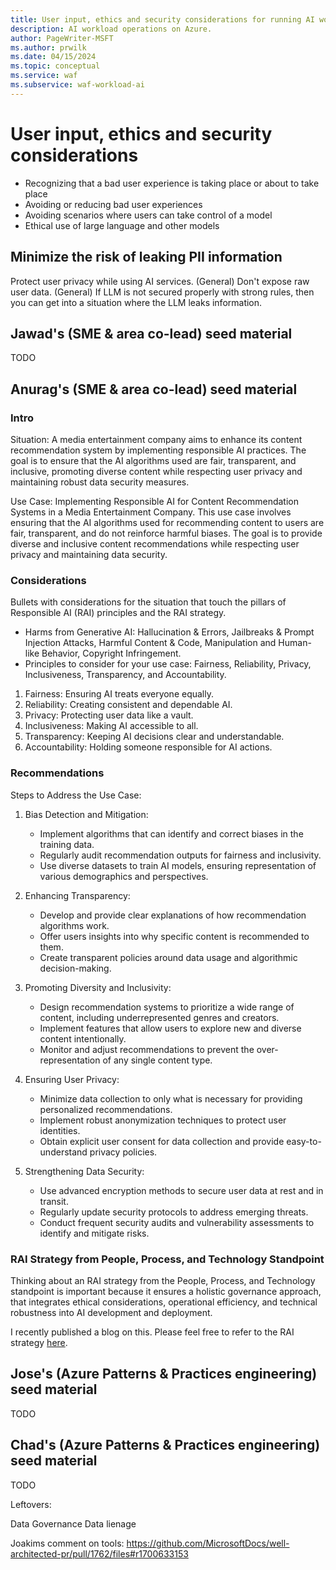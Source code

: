 ```yaml
---
title: User input, ethics and security considerations for running AI workloads on Azure
description: AI workload operations on Azure.
author: PageWriter-MSFT
ms.author: prwilk
ms.date: 04/15/2024
ms.topic: conceptual
ms.service: waf
ms.subservice: waf-workload-ai
---
```


# User input, ethics and security considerations


- Recognizing that a bad user experience is taking place or about to take place
- Avoiding or reducing bad user experiences
- Avoiding scenarios where users can take control of a model
- Ethical use of large language and other models


## Minimize the risk of leaking PII information

Protect user privacy while using AI services. (General)
Don't expose  raw user data. (General)
If LLM is not secured properly with strong rules, then you can get into a situation where the LLM leaks information.

## Jawad's (SME & area co-lead) seed material

TODO

## Anurag's (SME & area co-lead) seed material




### Intro

Situation: A media entertainment company aims to enhance its content recommendation system by implementing responsible AI practices. The goal is to ensure that the AI algorithms used are fair, transparent, and inclusive, promoting diverse content while respecting user privacy and maintaining robust data security measures.

Use Case: Implementing Responsible AI for Content Recommendation Systems in a Media Entertainment Company. This use case involves ensuring that the AI algorithms used for recommending content to users are fair, transparent, and do not reinforce harmful biases. The goal is to provide diverse and inclusive content recommendations while respecting user privacy and maintaining data security.

### Considerations

Bullets with considerations for the situation that touch the pillars of Responsible AI (RAI) principles and the RAI strategy.

- Harms from Generative AI: Hallucination & Errors, Jailbreaks & Prompt Injection Attacks, Harmful Content & Code, Manipulation and Human-like Behavior, Copyright Infringement.
- Principles to consider for your use case: Fairness, Reliability, Privacy, Inclusiveness, Transparency, and Accountability.

1. Fairness: Ensuring AI treats everyone equally.
2. Reliability: Creating consistent and dependable AI.
3. Privacy: Protecting user data like a vault.
4. Inclusiveness: Making AI accessible to all.
5. Transparency: Keeping AI decisions clear and understandable.
6. Accountability: Holding someone responsible for AI actions.

### Recommendations

Steps to Address the Use Case:

1. Bias Detection and Mitigation:
    - Implement algorithms that can identify and correct biases in the training data.
    - Regularly audit recommendation outputs for fairness and inclusivity.
    - Use diverse datasets to train AI models, ensuring representation of various demographics and perspectives.

2. Enhancing Transparency:
    - Develop and provide clear explanations of how recommendation algorithms work.
    - Offer users insights into why specific content is recommended to them.
    - Create transparent policies around data usage and algorithmic decision-making.

3. Promoting Diversity and Inclusivity:
    - Design recommendation systems to prioritize a wide range of content, including underrepresented genres and creators.
    - Implement features that allow users to explore new and diverse content intentionally.
    - Monitor and adjust recommendations to prevent the over-representation of any single content type.

4. Ensuring User Privacy:
    - Minimize data collection to only what is necessary for providing personalized recommendations.
    - Implement robust anonymization techniques to protect user identities.
    - Obtain explicit user consent for data collection and provide easy-to-understand privacy policies.

5. Strengthening Data Security:
    - Use advanced encryption methods to secure user data at rest and in transit.
    - Regularly update security protocols to address emerging threats.
    - Conduct frequent security audits and vulnerability assessments to identify and mitigate risks.

### RAI Strategy from People, Process, and Technology Standpoint

Thinking about an RAI strategy from the People, Process, and Technology standpoint is important because it ensures a holistic governance approach, that integrates ethical considerations, operational efficiency, and technical robustness into AI development and deployment.

I recently published a blog on this. Please feel free to refer to the RAI strategy [here](https://www.linkedin.com/responsible-ai-strategy-for-business-leaders).

## Jose's (Azure Patterns & Practices engineering) seed material

TODO

## Chad's (Azure Patterns & Practices engineering) seed material

TODO


Leftovers:

Data Governance
Data lienage

Joakims comment on tools: 
https://github.com/MicrosoftDocs/well-architected-pr/pull/1762/files#r1700633153